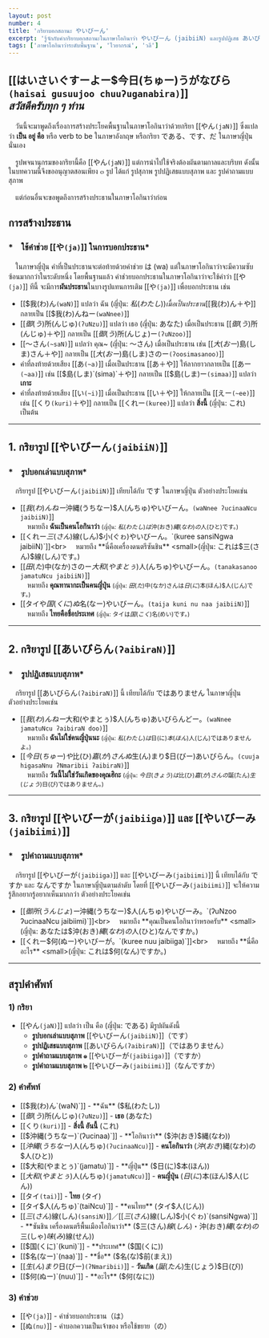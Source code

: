 ```yaml
---
layout: post
number: 4
title: 'กริยาบอกสถานะ やいびーん'
excerpt: 'รู้จักกับคำกริยาบอกสถานะในภาษาโอกินาว่า やいびーん (jaibiiN) และรูปปฏิเสธ あいびらん (ʔaibiraN)'
tags: ['ภาษาโอกินาว่าระดับพื้นฐาน', 'ไวยากรณ์', 'วลี']
---
```


## [[はいさいぐすーよー$今日(ちゅー)うがなびら`(haisai gusuujoo chuuʔuganabira)`]]<br>*สวัสดีครับทุก ๆ ท่าน*

　วันนี้จะมาพูดถึงเรื่องการสร้างประโยคพื้นฐานในภาษาโอกินาว่าด้วยกริยา [[やん`(jaN)`]] ซึ่งแปลว่า **เป็น อยู่ คือ** หรือ verb to be ในภาษาอังกฤษ หรือกริยา である、です、だ ในภาษาญี่ปุ่นนั่นเอง

　รูปพจนานุกรมของกริยานี้คือ [[やん`(jaN)`]] แต่การนำไปใช้จริงต้องผันตามกาลและบริบท ดังนั้น ในบทความนี้จึงขออนุญาตสอนเพียง ๓ รูป ได้แก่ รูปสุภาพ รูปปฏิเสธแบบสุภาพ และ รูปคำถามแบบสุภาพ

　แต่ก่อนอื่นจะขอพูดถึงการสร้างประธานในภาษาโอกินาว่าก่อน

<a id="subject-indicator"></a>
## การสร้างประธาน

### *　ใช้คำช่วย [[や`(ja)`]] ในการบอกประธาน*

　ในภาษาญี่ปุ่น คำที่เป็นประธานจะต่อท้ายด้วยคำช่วย は (wa) แต่ในภาษาโอกินาว่าจะมีความซับซ้อนมากกว่าในระดับหนึ่ง โดยพื้นฐานแล้ว คำช่วยบอกประธานในภาษาโอกินาว่าจะใช้คำว่า [[や`(ja)`]] ทีนี้ จะมีการ**ผันประธาน**ในบางรูปแทนการเติม [[や`(ja)`]] เพื่อบอกประธาน เช่น

- [[$我(わ)ん`(waN)`]] แปลว่า ฉัน (ญี่ปุ่น: $私(わたし)) เมื่อเป็นประธาน [[$我(わ)ん＋や]] กลายเป็น [[$我(わ)んねー`(waNnee)`]]
- [[$御(う)$所(んじゅ)`(ʔuNzu)`]] แปลว่า เธอ (ญี่ปุ่น: あなた) เมื่อเป็นประธาน [[$御(う)$所(んじゅ)＋や]] กลายเป็น [[$御(う)$所(んじょ)ー`(ʔuNzoo)`]]
- [[～さん`(~saN)`]] แปลว่า คุณ~ (ญี่ปุ่น: ～さん) เมื่อเป็นประธาน เช่น [[$大(おー)$島(しま)さん＋や]] กลายเป็น [[$大(おー)$島(しま)さのー`(ʔoosimasanoo)`]]
- คำที่ลงท้ายด้วยเสียง [[あ`(~a)`]] เมื่อเป็นประธาน [[あ＋や]] ให้ลากยาวกลายเป็น [[あー`(~aa)`]] เช่น [[$島(しま)`(sima)`＋や]] กลายเป็น [[$島(しま)ー`(simaa)`]] แปลว่า **เกาะ**
- คำที่ลงท้ายด้วยเสียง [[い`(~i)`]] เมื่อเป็นประธาน [[い＋や]] ให้กลายเป็น [[えー`(~ee)`]] เช่น [[くり`(kuri)`＋や]] กลายเป็น [[くれー`(kuree)`]] แปลว่า **สิ่งนี้** (ญี่ปุ่น: これ)
เป็นต้น

---

## 1. กริยารูป [[やいびーん`(jaibiiN)`]]

### *　รูปบอกเล่าแบบสุภาพ*

　กริยารูป [[やいびーん`(jaibiiN)`]] เทียบได้กับ です ในภาษาญี่ปุ่น ตัวอย่างประโยคเช่น

- [[$我(わ)んねー$沖縄(うちなー)$人(んちゅ)やいびーん。`(waNnee ʔucinaaNcu jaibiiN)`]]<br>
    　หมายถึง **ฉันเป็นคนโอกินาว่า** <small>(ญี่ปุ่น: $私(わたし)は$沖(おき)$縄(なわ)の$人(ひと)です。)</small>
- [[くれー$三(さん)$線(しん)$小(ぐゎ)やいびーん。`(kuree sansiNgwa jaibiiN)`]]<br>
    　หมายถึง **นี่คือเครื่องดนตรีซันชิน** <small>(ญี่ปุ่น: これは$三(さん)$線(しん)です。)</small>
- [[$田(た)$中(なか)さのー$大和(やまとぅ)$人(んちゅ)やいびーん。`(tanakasanoo jamatuNcu jaibiiN)`]]<br>
    　หมายถึง **คุณทานากะเป็นคนญี่ปุ่น** <small>(ญี่ปุ่น: $田(た)$中(なか)さんは$日(に)$本(ほん)$人(じん)です。)</small>
- [[タイや$国(くに)ぬ$名(なー)やいびーん。`(taija kuni nu naa jaibiiN)`]]<br>
    　หมายถึง **ไทยคือชื่อประเทศ** <small>(ญี่ปุ่น: タイは$国(こく)$名(めい)です。)</small>

---

## 2. กริยารูป [[あいびらん`(ʔaibiraN)`]]

### *　รูปปฏิเสธแบบสุภาพ*

　กริยารูป [[あいびらん`(ʔaibiraN)`]] นี้ เทียบได้กับ ではありません ในภาษาญี่ปุ่น ตัวอย่างประโยคเช่น

- [[$我(わ)んねー$大和(やまとぅ)$人(んちゅ)あいびらんどー。`(waNnee jamatuNcu ʔaibiraN doo)`]]<br>
    　หมายถึง **ฉันไม่ใช่คนญี่ปุ่นนะ** <small>(ญี่ปุ่น: $私(わたし)は$日(に)$本(ほん)$人(じん)ではありませんよ。)</small>
- [[$今日(ちゅー)や$比(ひ)$嘉(が)さんぬ$生(ん)まり$日(びー)あいびらん。`(cuuja higasaNnu ʔNmaribii ʔaibiraN)`]]<br>
    　หมายถึง **วันนี้ไม่ใช่วันเกิดของคุณฮิกะ** <small>(ญี่ปุ่น: $今日(きょう)は$比(ひ)$嘉(が)さんの$誕(たん)$生(じょう)$日(び)ではありません。)</small>

---

<a id="question"></a>
## 3. กริยารูป [[やいびーが`(jaibiiga)`]] และ [[やいびーみ`(jaibiimi)`]]

### *　รูปคำถามแบบสุภาพ*

　กริยารูป [[やいびーが`(jaibiiga)`]] และ [[やいびーみ`(jaibiimi)`]] นี้ เทียบได้กับ ですか และ なんですか ในภาษาญี่ปุ่นตามลำดับ โดยที่ [[やいびーみ`(jaibiimi)`]] จะให้ความรู้สึกอยากรู้อยากเห็นมากกว่า ตัวอย่างประโยคเช่น

- [[$御所(うんじょ)ー$沖縄(うちなー)$人(んちゅ)やいびーみ。`(ʔuNzoo ʔucinaaNcu jaibiimi)`]]<br>
    　หมายถึง **คุณเป็นคนโอกินาว่าหรอครับ** <small>(ญี่ปุ่น: あなたは$沖(おき)$縄(なわ)の$人(ひと)なんですか。)</small>
- [[くれー$何(ぬー)やいびーが。`(kuree nuu jaibiiga)`]]<br>
    　หมายถึง **นี่คืออะไร** <small>(ญี่ปุ่น: これは$何(なん)ですか。)</small>

---

## สรุปคำศัพท์

### 1) กริยา

- [[やん`(jaN)`]] แปลว่า เป็น คือ (ญี่ปุ่น: である) มีรูปผันดังนี้
    - **รูปบอกเล่าแบบสุภาพ** [[やいびーん`(jaibiiN)`]]（です）
    - **รูปปฏิเสธแบบสุภาพ** [[あいびらん`(ʔaibiraN)`]]（ではありません）
    - **รูปคำถามแบบสุภาพ ๑** [[やいびーが`(jaibiiga)`]]（ですか）
    - **รูปคำถามแบบสุภาพ ๒** [[やいびーみ`(jaibiimi)`]]（なんですか）

### 2) คำศัพท์

- [[$我(わ)ん`(waN)`]] - **ฉัน** ($私(わたし))
- [[$御(う)$所(んじゅ)`(ʔuNzu)`]] - **เธอ** (あなた)
- [[くり`(kuri)`]] - **สิ่งนี้ อันนี้** (これ)
- [[$沖縄(うちなー)`(ʔucinaa)`]] - **โอกินาว่า** ($沖(おき)$縄(なわ))
- [[$沖縄(うちなー)$人(んちゅ)`(ʔucinaaNcu)`]] - **คนโอกินาว่า** ($沖(おき)$縄(なわ)の$人(ひと))
- [[$大和(やまとぅ)`(jamatu)`]] - **ญี่ปุ่น** ($日(に)$本(ほん))
- [[$大和(やまとぅ)$人(んちゅ)`(jamatuNcu)`]] - **คนญี่ปุ่น** ($日(に)$本(ほん)$人(じん))
- [[タイ`(tai)`]] - **ไทย** (タイ)
- [[タイ$人(んちゅ)`(taiNcu)`]] - **คนไทย** (タイ$人(じん))
- [[$三(さん)$線(しん)`(sansiN)`]]／[[$三(さん)$線(しん)$小(ぐゎ)`(sansiNgwa)`]] - **ซันชิน เครื่องดนตรีพื้นเมืองโอกินาว่า** ($三(さん)$線(しん)・$沖(おき)$縄(なわ)の$三(しゃ)$味(み)$線(せん))
- [[$国(くに)`(kuni)`]] - **ประเทศ** ($国(くに))
- [[$名(なー)`(naa)`]] - **ชื่อ** ($名(な)$前(まえ))
- [[$生(ん)まり$日(びー)`(ʔNmaribii)`]] - **วันเกิด** ($誕(たん)$生(じょう)$日(び))
- [[$何(ぬー)`(nuu)`]] - **อะไร** ($何(なに))

### 3) คำช่วย

- [[や`(ja)`]] - คำช่วยบอกประธาน（は）
- [[ぬ`(nu)`]] - คำบอกความเป็นเจ้าของ หรือใช้ขยาย（の）
